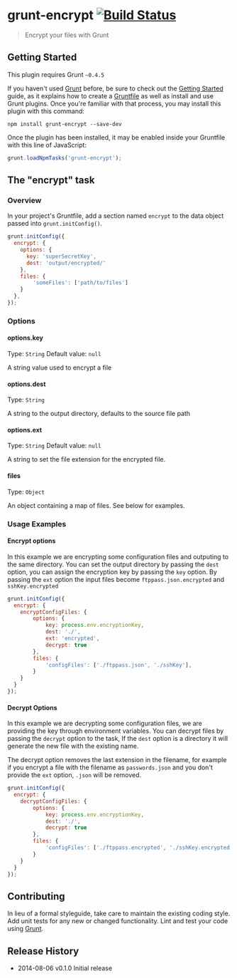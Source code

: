 # grunt-encrypt [![Build Status][travis-image]][travis-url]

> Encrypt your files with Grunt

## Getting Started
This plugin requires Grunt `~0.4.5`

If you haven't used [Grunt](http://gruntjs.com/) before, be sure to check out the [Getting Started](http://gruntjs.com/getting-started) guide, as it explains how to create a [Gruntfile](http://gruntjs.com/sample-gruntfile) as well as install and use Grunt plugins. Once you're familiar with that process, you may install this plugin with this command:

```shell
npm install grunt-encrypt --save-dev
```

Once the plugin has been installed, it may be enabled inside your Gruntfile with this line of JavaScript:

```js
grunt.loadNpmTasks('grunt-encrypt');
```

## The "encrypt" task

### Overview
In your project's Gruntfile, add a section named `encrypt` to the data object passed into `grunt.initConfig()`.

```js
grunt.initConfig({
  encrypt: {
    options: {
      key: 'superSecretKey',
      dest: 'output/encrypted/'
    },
    files: {
        'someFiles': ['path/to/files']
    }
  },
});
```

### Options

#### options.key
Type: `String`
Default value: `null`

A string value used to encrypt a file

#### options.dest
Type: `String`

A string to the output directory, defaults to the source file path

#### options.ext
Type: `String`
Default value: `null`

A string to set the file extension for the encrypted file.

#### files
Type: `Object`

An object containing a map of files. See below for examples.

### Usage Examples

#### Encrypt options
In this example we are encrypting some configuration files and outputing to the same directory. You can set the output directory by passing the `dest` option, you can assign the encryption key by passing the `key` option. By passing the `ext` option the input files become `ftppass.json.encrypted` and `sshKey.encrypted`

```js
grunt.initConfig({
  encrypt: {
    encryptConfigFiles: {
        options: {
            key: process.env.encryptionKey,
            dest: './',
            ext: 'encrypted',
            decrypt: true
        },
        files: {
            'configFiles': ['./ftppass.json', './sshKey'],
        }
    }
  }
});
```

#### Decrypt Options
In this example we are decrypting some configuration files, we are providing the key through environment variables. You can decrypt files by passing the `decrypt` option to the task, If the `dest` option is a directory it will generate the new file with the existing name.

The decrypt option removes the last extension in the filename, for example if you encrypt a file with the filename as  `passwords.json` and you don't provide the `ext` option, `.json` will be removed.

```js
grunt.initConfig({
  encrypt: {
    decryptConfigFiles: {
        options: {
            key: process.env.encryptionKey,
            dest: './',
            decrypt: true
        },
        files: {
            'configFiles': ['./ftppass.encrypted', './sshKey.encrypted'],
        }
    }
  }
});
```

## Contributing
In lieu of a formal styleguide, take care to maintain the existing coding style. Add unit tests for any new or changed functionality. Lint and test your code using [Grunt](http://gruntjs.com/).

## Release History
- 2014-08-06 v0.1.0 Initial release

[travis-url]: http://travis-ci.org/charliedowler/grunt-encrypt
[travis-image]: https://secure.travis-ci.org/charliedowler/grunt-encrypt.png?branch=master